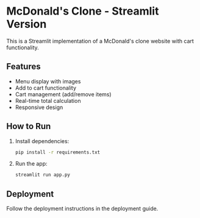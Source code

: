 # McDonald's Clone - Streamlit Version

This is a Streamlit implementation of a McDonald's clone website with cart functionality.

## Features
- Menu display with images
- Add to cart functionality
- Cart management (add/remove items)
- Real-time total calculation
- Responsive design

## How to Run
1. Install dependencies:
   ```bash
   pip install -r requirements.txt
   ```
2. Run the app:
   ```bash
   streamlit run app.py
   ```

## Deployment
Follow the deployment instructions in the deployment guide.
